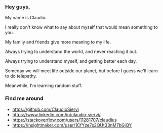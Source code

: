 ### Hey guys,

My name is Claudio.

I really don't know what to say about myself that would mean something to you.

My family and friends give more meaning to my life.

Always trying to understand the world, and never reaching it out.

Always trying to understand myself, and getting better each day.

Someday we will meet life outside our planet, but before I guess we'll learn to do telepathy.

Meanwhile, I'm learning random stuff.


### Find me around
* https://github.com/ClaudioSiervi
* https://www.linkedin.com/in/claudio-siervi/
* https://stackoverflow.com/users/11281707/claudius
* https://insightmaker.com/user/1CfYze7s2QUt33nM7bGjQY

